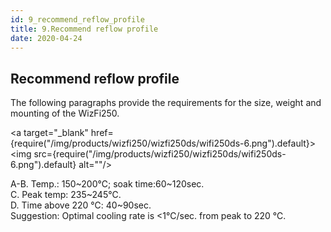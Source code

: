 ```yaml
---
id: 9_recommend_reflow_profile
title: 9.Recommend reflow profile
date: 2020-04-24
---
```


## Recommend reflow profile

The following paragraphs provide the requirements for the size, weight
and mounting of the WizFi250.

<a target="_blank" href={require("/img/products/wizfi250/wizfi250ds/wifi250ds-6.png").default}><img src={require("/img/products/wizfi250/wizfi250ds/wifi250ds-6.png").default} alt=""/></a>

A-B. Temp.: 150\~200℃; soak time:60\~120sec.  
C. Peak temp: 235\~245℃.  
D. Time above 220 ℃: 40\~90sec.  
Suggestion: Optimal cooling rate is \<1℃/sec. from peak to 220 ℃.
